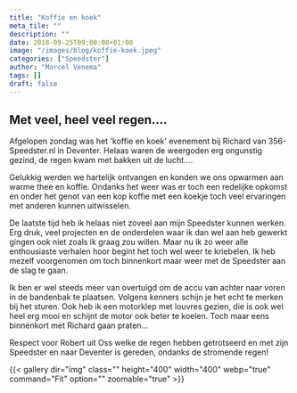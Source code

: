 ```yaml
---
title: "Koffie en koek"
meta_tile: ""
description: ""
date: 2018-09-25T09:00:00+01:00
image: "/images/blog/koffie-koek.jpeg"
categories: ["Speedster"]
author: "Marcel Venema" 
tags: []
draft: false
---
```


## Met veel, heel veel regen....

Afgelopen zondag was het 'koffie en koek' evenement bij Richard van 356-Speedster.nl in Deventer. Helaas waren de weergoden erg ongunstig gezind, de regen kwam met bakken uit de lucht.... 

Gelukkig werden we hartelijk ontvangen en konden we ons opwarmen aan warme thee en koffie. Ondanks het weer was er toch een redelijke opkomst en onder het genot van een kop koffie met een koekje toch veel ervaringen met anderen kunnen uitwisselen.

De laatste tijd heb ik helaas niet zoveel aan mijn Speedster kunnen werken. Erg druk, veel projecten en de onderdelen waar ik dan wel aan heb gewerkt gingen ook niet zoals ik graag zou willen. Maar nu ik zo weer alle enthousiaste verhalen hoor begint het toch wel weer te kriebelen. Ik heb mezelf voorgenomen om toch binnenkort maar weer met de Speedster aan de slag te gaan.

Ik ben er wel steeds meer van overtuigd om de accu van achter naar voren in de bandenbak te plaatsen. Volgens kenners schijn je het echt te merken bij het sturen. Ook heb ik een motorklep met louvres gezien, die is ook wel heel erg mooi en schijnt de motor ook beter te koelen. Toch maar eens binnenkort met Richard gaan praten...

Respect voor Robert uit Oss welke de regen hebben getrotseerd en met zijn Speedster en naar Deventer is gereden, ondanks de stromende regen! 

{{< gallery dir="img" class="" height="400" width="400" webp="true" command="Fit" option="" zoomable="true" >}}

&nbsp;  
